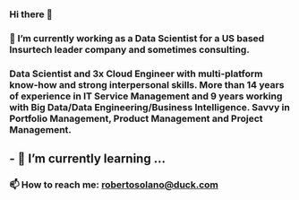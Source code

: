 ### Hi there 👋
### 🔭 I’m currently working as a Data Scientist for a US based Insurtech leader company and sometimes consulting.
### Data Scientist and 3x Cloud Engineer with multi-platform know-how and strong interpersonal skills. More than 14 years of experience in IT Service Management and 9 years working with Big Data/Data Engineering/Business Intelligence. Savvy in Portfolio Management, Product Management and Project Management.
## - 🌱 I’m currently learning ...
### 📫 How to reach me: robertosolano@duck.com

<!--
**robertosolano/robertosolano** is a ✨ _special_ ✨ repository because its `README.md` (this file) appears on your GitHub profile.

Here are some ideas to get you started:

- 🔭 I’m currently working on ...
- 🌱 I’m currently learning ...
- 👯 I’m looking to collaborate on ...
- 🤔 I’m looking for help with ...
- 💬 Ask me about ...
- 📫 How to reach me: ...
- 😄 Pronouns: ...
- ⚡ Fun fact: ...
-->
